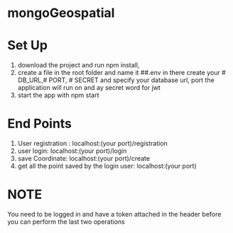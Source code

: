 # mongoGeospatial
# Set Up
1. download the project and run npm install,
2. create a file in the root folder and name it ##.env in there create your  # DB_URL,# PORT, # SECRET and specify your database url, port the application will run on and ay secret word for jwt
3. start the app with npm start

# End Points 
1. User registration : localhost:(your port)/registration
2. user login:  localhost:(your port)/login
3. save Coordinate:  localhost:(your port)/create
4. get all the point saved by the login user: localhost:(your port)

# NOTE 
You need to be logged in and have a token attached in the header before you can perform the last two operations
